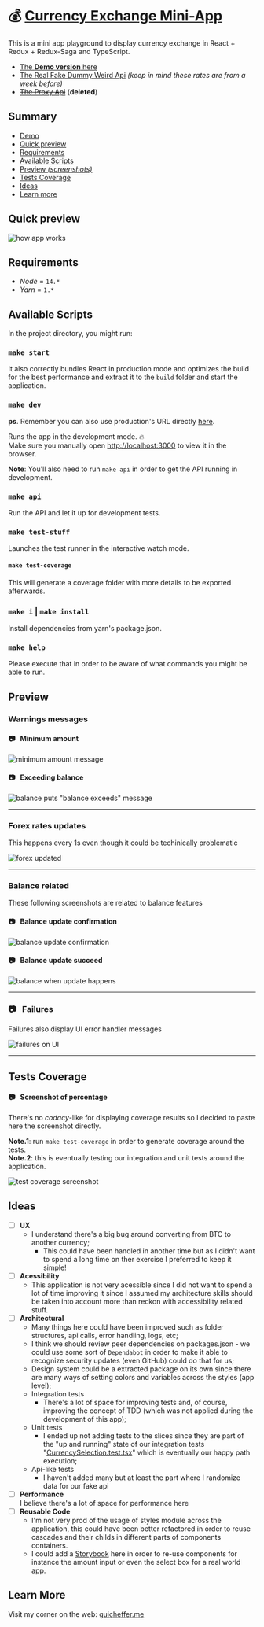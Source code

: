 # 💰 [Currency Exchange Mini-App](http://currency-exchange.guicheffer.me/)

This is a mini app playground to display currency exchange in React + Redux + Redux-Saga and TypeScript.

- [The **Demo version** here](http://currency-exchange.guicheffer.me/)
- [The Real Fake Dummy Weird Api](http://currency-exchange-fake-api.guicheffer.me/BTC) _(keep in mind these rates are from a week before)_
- ~~[The Proxy Api](http://currency-exchange-api.guicheffer.me/)~~ (**deleted**)

## Summary

- [Demo](http://currency-exchange.guicheffer.me/)
- [Quick preview](#quick-preview)
- [Requirements](#requirements)
- [Available Scripts](#available-scripts)
- [Preview *(screenshots)*](#preview)
- [Tests Coverage](#tests-coverage)
- [Ideas](#ideas)
- [Learn more](#learn-more)

## Quick preview

![how app works](./docs/currency-exchange.gif)

## Requirements

- _Node_ = `14.*`
- _Yarn_ = `1.*`

## Available Scripts

In the project directory, you might run:

### `make start`

It also correctly bundles React in production mode and optimizes the build for the best performance and extract it to the `build` folder and start the application.

### `make dev`

**ps**. Remember you can also use production's URL directly [here](http://currency-exchange.guicheffer.me/).

Runs the app in the development mode. 🔥<br />
Make sure you manually open [http://localhost:3000](http://localhost:3000) to view it in the browser.

**Note**: You'll also need to run `make api` in order to get the API running in development.

### `make api`

Run the API and let it up for development tests.

### `make test-stuff`

Launches the test runner in the interactive watch mode.

#### `make test-coverage`

This will generate a coverage folder with more details to be exported afterwards.

### `make i` | `make install`

Install dependencies from yarn's package.json.

### `make help`

Please execute that in order to be aware of what commands you might be able to run.

## Preview

### Warnings messages

#### 📷 &nbsp; Minimum amount
![minimum amount message](./docs/minimum.png)

#### 📷 &nbsp; Exceeding balance
![balance puts "balance exceeds" message](./docs/balance-exceed.png)

___

### Forex rates updates

This happens every 1s even though it could be techinically problematic

![forex updated](./docs/forex-rates-updates.png)

___

### Balance related

These following screenshots are related to balance features

#### 📷 &nbsp; Balance update confirmation
![balance update confirmation](./docs/balance-update-1.png)

#### 📷 &nbsp; Balance update succeed
![balance when update happens](./docs/balance-update-2.png)

___

### 📷 &nbsp; Failures

Failures also display UI error handler messages

![failures on UI](./docs/fail.png)

___

## Tests Coverage

#### 📷 &nbsp; Screenshot of percentage

There's no _codacy_-like for displaying coverage results so I decided to paste here the screenshot directly.

**Note.1**: run `make test-coverage` in order to generate coverage around the tests. <br/>
**Note.2**: this is eventually testing our integration and unit tests around the application.

![test coverage screenshot](./docs/coverage-percentage.png)

## Ideas

- [ ] **UX** <br/>
  - I understand there's a big bug around converting from BTC to another currency;
    - This could have been handled in another time but as I didn't want to spend a long time on ther exercise I preferred to keep it simple!
- [ ] **Acessibility** <br/>
  - This application is not very acessible since I did not want to spend a lot of time improving it since I assumed my architecture skills should be taken into account more than reckon with accessibility related stuff.
- [ ] **Architectural** <br/>
  - Many things here could have been improved such as folder structures, api calls, error handling, logs, etc;
  - I think we should review peer dependencies on packages.json - we could use some sort of `Dependabot` in order to make it able to recognize security updates (even GitHub) could do that for us;
  - Design system could be a extracted package on its own since there are many ways of setting colors and variables across the styles (app level);
  - Integration tests
    - There's a lot of space for improving tests and, of course, improving the concept of TDD (which was not applied during the development of this app);
  - Unit tests
    - I ended up not adding tests to the slices since they are part of the "up and running" state of our integration tests "[CurrencySelection.test.tsx](./src/components/CurrencySelection/__tests__/CurrencySelection.test.tsx)" which is eventually our happy path execution;
  - Api-like tests
    - I haven't added many but at least the part where I randomize data for our fake api
- [ ] **Performance** <br/>
  I believe there's a lot of space for performance here
- [ ] **Reusable Code** <br/>
  - I'm not very prod of the usage of styles module across the application, this could have been better refactored in order to reuse cascades and their childs in different parts of components containers.
  - I could add a [Storybook](https://storybook.js.org/) here in order to re-use components for instance the amount input or even the select box for a real world app.

## Learn More

Visit my corner on the web: [guicheffer.me](http://guicheffer.me)
